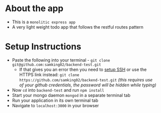 # About the app

- This is a `monolitic express app`  
- A very light weight todo app that follows the restful routes pattern 

# Setup Instructions

- Paste the following into your terminal - `git clone git@github.com:samking02/backend-test.git`
    - If that gives you an error then you need to [setup SSH](https://help.github.com/articles/adding-a-new-ssh-key-to-your-github-account/) or use the HTTPS link instead: `git clone https://github.com/samking02/backend-test.git` *(this requires use of your github credentials, the password will be hidden while typing)*
- Now `cd` into `backend-test` and run `npm install`
- Start your mongo daemon `mongod` in a separate terminal tab
- Run your application in its own terminal tab
- Navigate to `localhost:3000` in your browser